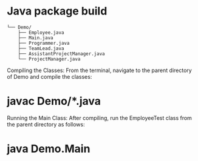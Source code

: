 
# Java package build


    └── Demo/
        ├── Employee.java
        ├── Main.java
        ├── Programmer.java
        ├── TeamLead.java
        ├── AssistantProjectManager.java
        └── ProjectManager.java

Compiling the Classes: From the terminal, navigate to the parent directory of Demo and compile the classes:

# javac Demo/*.java

Running the Main Class: After compiling, run the EmployeeTest class from the parent directory as follows:

# java Demo.Main